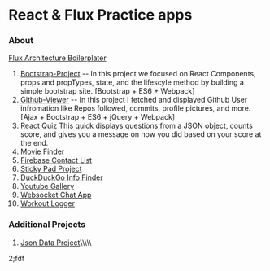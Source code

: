 # React & Flux Practice apps    

### About 


[Flux Architecture Boilerplater](https://github.com/jdpeck90/React-Practice/tree/master/gulp-flux-start)
                                                                                                                                      
1. [Bootstrap-Project](https://github.com/jdpeck90/React-Practice/tree/master/bootstrap-project) -- In this project we focused on React Components, props and propTypes, state, and the lifescyle method by building a simple bootstrap site. [Bootstrap + ES6 + Webpack]
2. [Github-Viewer](https://github.com/jdpeck90/React-Practice/tree/master/github-viewer)  -- In this project I fetched and displayed Github User infromation like Repos followed, commits, profile pictures, and more. [Ajax + Bootstrap + ES6 + jQuery +  Webpack]
3. [React Quiz](https://github.com/jdpeck90/React-Practice/tree/master/react-quiz)
This quick displays questions from a JSON object, counts score, and gives you a message on how you did based on your score at the end. 
4. [Movie Finder](https://github.com/jdpeck90/React-Practice/tree/master/movie-finder) 
5. [Firebase Contact List](https://github.com/jdpeck90/React-Practice/tree/master/firebase-contactlist)
6. [Sticky Pad Project](https://github.com/jdpeck90/React-Practice/tree/master/react-quiz)
7. [DuckDuckGo Info Finder](https://github.com/jdpeck90/React-Practice/tree/master/duckduckgo-project)
8. [Youtube Gallery](https://github.com/jdpeck90/React-Practice/tree/master/youtube-gallery) 
9. [Websocket Chat App](https://github.com/jdpeck90/React-Practice/tree/master/websocket-chat-app)
10. [Workout Logger](https://github.com/jdpeck90/React-Practice/tree/master/Workout%20Loggerck)
 


 ### Additional Projects 
 1. [Json Data Project](https://github.com/jdpeck90/React-Practice/tree/master/json-data-project)\\\\\\\\\\

2;fdf